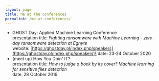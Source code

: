 ```yaml
---
layout: page
title: Me at the conferences
permalink: /me-at-conferences/
---
```


- GHOST Day: Applied Machine Learning Conference\
presentation title: *Fighting ransomware with Machine Learning - zero-day ransomware detection at Egnyte*\
website: [https://ghostday.pl/index.php/speakers](https://ghostday.pl/index.php/speakers)\
date: 23-24 October 2020
- (meet up) How You Doin' IT?\
presentation title: *How to judge a book by its cover? Machine learning for sensitive files detection*\
date: 28 October 2019